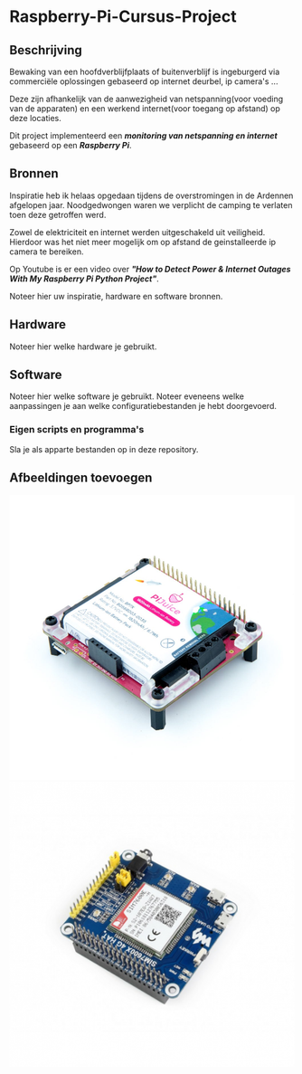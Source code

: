 # Raspberry-Pi-Cursus-Project
## Beschrijving
Bewaking van een hoofdverblijfplaats of buitenverblijf is ingeburgerd via commerciële oplossingen gebaseerd op internet deurbel, ip camera's ...

Deze zijn afhankelijk van de aanwezigheid van netspanning(voor voeding van de apparaten) en een werkend internet(voor toegang op afstand) op deze locaties. 

Dit project implementeerd een ***monitoring van netspanning en internet*** gebaseerd op een ***Raspberry Pi***.
## Bronnen
Inspiratie heb ik helaas opgedaan tijdens de overstromingen in de Ardennen afgelopen jaar. Noodgedwongen waren we verplicht de camping te verlaten toen deze getroffen werd. 

Zowel de elektriciteit en internet werden uitgeschakeld uit veiligheid. Hierdoor was het niet meer mogelijk om op afstand de geinstalleerde ip camera te bereiken. 

Op Youtube is er een video over ***"How to Detect Power & Internet Outages With My Raspberry Pi Python Project"***.

Noteer hier uw inspiratie, hardware en software bronnen. 
## Hardware
Noteer hier welke hardware je gebruikt. 
## Software
Noteer hier welke software je gebruikt. 
Noteer eveneens welke aanpassingen je aan welke configuratiebestanden je hebt doorgevoerd. 
### Eigen scripts en programma's
Sla je als apparte bestanden op in deze repository. 
## Afbeeldingen toevoegen
![En dit de afbeelding in onze image map](Images/PiJuice-Updated-3_1024x.jpg)
![En dit de afbeelding in onze image map](Images/dfsgxv.png)
